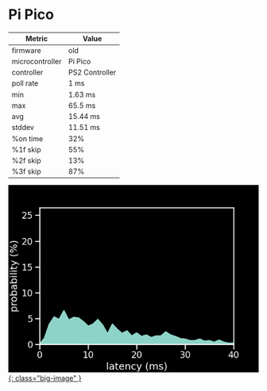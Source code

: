 # Pi Pico

| Metric          | Value          |
| --------------- | -------------- |
| firmware        | old            |
| microcontroller | Pi Pico        |
| controller      | PS2 Controller |
| poll rate       | 1 ms           |
| min             | 1.63 ms        |
| max             | 65.5 ms        |
| avg             | 15.44 ms       |
| stddev          | 11.51 ms       |
| %on time        | 32%            |
| %1f skip        | 55%            |
| %2f skip        | 13%            |
| %3f skip        | 87%            |

[![Graph](/assets/images/results/ps2_ardwiino.png){: class="big-image" }](/assets/images/results/ps2_ardwiino.png)
